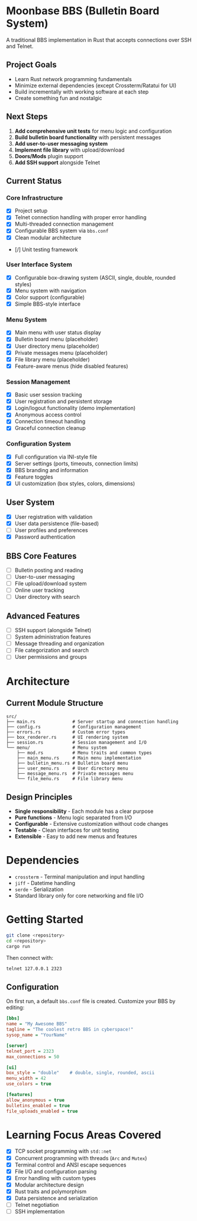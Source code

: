 # Moonbase BBS (Bulletin Board System)

A traditional BBS implementation in Rust that accepts connections over SSH and Telnet.

## Project Goals
- Learn Rust network programming fundamentals
- Minimize external dependencies (except Crossterm/Ratatui for UI)
- Build incrementally with working software at each step
- Create something fun and nostalgic

## Next Steps
1. **Add comprehensive unit tests** for menu logic and configuration
2. **Build bulletin board functionality** with persistent messages
3. **Add user-to-user messaging system**
4. **Implement file library** with upload/download
5. **Doors/Mods** plugin support
6. **Add SSH support** alongside Telnet

## Current Status

### Core Infrastructure
- [x] Project setup
- [x] Telnet connection handling with proper error handling
- [x] Multi-threaded connection management
- [x] Configurable BBS system via `bbs.conf`
- [x] Clean modular architecture
- [/] Unit testing framework

### User Interface System
- [x] Configurable box-drawing system (ASCII, single, double, rounded styles)
- [x] Menu system with navigation
- [x] Color support (configurable)
- [x] Simple BBS-style interface

### Menu System
- [x] Main menu with user status display
- [x] Bulletin board menu (placeholder)
- [x] User directory menu (placeholder) 
- [x] Private messages menu (placeholder)
- [x] File library menu (placeholder)
- [x] Feature-aware menus (hide disabled features)

### Session Management
- [x] Basic user session tracking
- [x] User registration and persistent storage
- [x] Login/logout functionality (demo implementation)
- [x] Anonymous access control
- [x] Connection timeout handling
- [x] Graceful connection cleanup

### Configuration System
- [x] Full configuration via INI-style file
- [x] Server settings (ports, timeouts, connection limits)
- [x] BBS branding and information
- [x] Feature toggles
- [x] UI customization (box styles, colors, dimensions)

## User System
- [x] User registration with validation
- [x] User data persistence (file-based)
- [ ] User profiles and preferences
- [x] Password authentication

## BBS Core Features
- [ ] Bulletin posting and reading
- [ ] User-to-user messaging
- [ ] File upload/download system
- [ ] Online user tracking
- [ ] User directory with search

## Advanced Features
- [ ] SSH support (alongside Telnet)
- [ ] System administration features
- [ ] Message threading and organization
- [ ] File categorization and search
- [ ] User permissions and groups

# Architecture

## Current Module Structure
```
src/
├── main.rs              # Server startup and connection handling
├── config.rs            # Configuration management 
├── errors.rs            # Custom error types
├── box_renderer.rs      # UI rendering system
├── session.rs           # Session management and I/O
└── menu/                # Menu system
    ├── mod.rs           # Menu traits and common types
    ├── main_menu.rs     # Main menu implementation
    ├── bulletin_menu.rs # Bulletin board menu
    ├── user_menu.rs     # User directory menu
    ├── message_menu.rs  # Private messages menu
    └── file_menu.rs     # File library menu
```

## Design Principles
- **Single responsibility** - Each module has a clear purpose
- **Pure functions** - Menu logic separated from I/O
- **Configurable** - Extensive customization without code changes
- **Testable** - Clean interfaces for unit testing
- **Extensible** - Easy to add new menus and features

# Dependencies
- `crossterm` - Terminal manipulation and input handling
- `jiff` - Datetime handling 
- `serde` - Serialization 
- Standard library only for core networking and file I/O

# Getting Started
```bash
git clone <repository>
cd <repository>
cargo run
```

Then connect with:
```bash
telnet 127.0.0.1 2323
```

## Configuration

On first run, a default `bbs.conf` file is created. Customize your BBS by editing:

```ini
[bbs]
name = "My Awesome BBS"
tagline = "The coolest retro BBS in cyberspace!"
sysop_name = "YourName"

[server]
telnet_port = 2323
max_connections = 50

[ui]
box_style = "double"    # double, single, rounded, ascii
menu_width = 42
use_colors = true

[features]
allow_anonymous = true
bulletins_enabled = true
file_uploads_enabled = true
```

# Learning Focus Areas Covered
- [x] TCP socket programming with `std::net`
- [x] Concurrent programming with threads (`Arc` and `Mutex`)
- [x] Terminal control and ANSI escape sequences
- [x] File I/O and configuration parsing
- [x] Error handling with custom types
- [x] Modular architecture design
- [x] Rust traits and polymorphism
- [x] Data persistence and serialization
- [ ] Telnet negotiation
- [ ] SSH implementation
